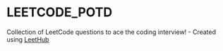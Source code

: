# LEETCODE_POTD
Collection of LeetCode questions to ace the coding interview! - Created using [LeetHub](https://github.com/QasimWani/LeetHub)
